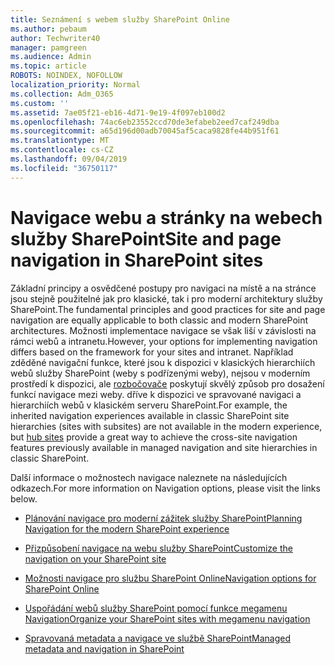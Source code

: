 ```yaml
---
title: Seznámení s webem služby SharePoint Online
ms.author: pebaum
author: Techwriter40
manager: pamgreen
ms.audience: Admin
ms.topic: article
ROBOTS: NOINDEX, NOFOLLOW
localization_priority: Normal
ms.collection: Adm_O365
ms.custom: ''
ms.assetid: 7ae05f21-eb16-4d71-9e19-4f097eb100d2
ms.openlocfilehash: 74ac6eb23552ccd70de3efabeb2eed7caf249dba
ms.sourcegitcommit: a65d196d00adb70045af5caca9828fe44b951f61
ms.translationtype: MT
ms.contentlocale: cs-CZ
ms.lasthandoff: 09/04/2019
ms.locfileid: "36750117"
---
```

# <a name="site-and-page-navigation-in-sharepoint-sites"></a><span data-ttu-id="33c07-102">Navigace webu a stránky na webech služby SharePoint</span><span class="sxs-lookup"><span data-stu-id="33c07-102">Site and page navigation in SharePoint sites</span></span>

<span data-ttu-id="33c07-103">Základní principy a osvědčené postupy pro navigaci na místě a na stránce jsou stejně použitelné jak pro klasické, tak i pro moderní architektury služby SharePoint.</span><span class="sxs-lookup"><span data-stu-id="33c07-103">The fundamental principles and good practices for site and page navigation are equally applicable to both classic and modern SharePoint architectures.</span></span> <span data-ttu-id="33c07-104">Možnosti implementace navigace se však liší v závislosti na rámci webů a intranetu.</span><span class="sxs-lookup"><span data-stu-id="33c07-104">However, your options for implementing navigation differs based on the framework for your sites and intranet.</span></span> <span data-ttu-id="33c07-105">Například zděděné navigační funkce, které jsou k dispozici v klasických hierarchiích webů služby SharePoint (weby s podřízenými weby), nejsou v moderním prostředí k dispozici, ale [rozbočovače](https://support.office.com/article/fe26ae84-14b7-45b6-a6d1-948b3966427f) poskytují skvělý způsob pro dosažení funkcí navigace mezi weby. dříve k dispozici ve spravované navigaci a hierarchiích webů v klasickém serveru SharePoint.</span><span class="sxs-lookup"><span data-stu-id="33c07-105">For example, the inherited navigation experiences available in classic SharePoint site hierarchies (sites with subsites) are not available in the modern experience, but [hub sites](https://support.office.com/article/fe26ae84-14b7-45b6-a6d1-948b3966427f) provide a great way to achieve the cross-site navigation features previously available in managed navigation and site hierarchies in classic SharePoint.</span></span>

 <span data-ttu-id="33c07-106">Další informace o možnostech navigace naleznete na následujících odkazech.</span><span class="sxs-lookup"><span data-stu-id="33c07-106">For more information on Navigation options, please visit the links below.</span></span>

 - [<span data-ttu-id="33c07-107">Plánování navigace pro moderní zážitek služby SharePoint</span><span class="sxs-lookup"><span data-stu-id="33c07-107">Planning Navigation for the modern SharePoint experience</span></span>](https://docs.microsoft.com/sharepoint/plan-navigation-modern-experience)

- [<span data-ttu-id="33c07-108">Přizpůsobení navigace na webu služby SharePoint</span><span class="sxs-lookup"><span data-stu-id="33c07-108">Customize the navigation on your SharePoint site</span></span>](https://support.office.com/article/customize-the-navigation-on-your-sharepoint-site-3cd61ae7-a9ed-4e1e-bf6d-4655f0bf25ca)

- [<span data-ttu-id="33c07-109">Možnosti navigace pro službu SharePoint Online</span><span class="sxs-lookup"><span data-stu-id="33c07-109">Navigation options for SharePoint Online</span></span>](https://docs.microsoft.com/office365/enterprise/navigation-options-for-sharepoint-online)
 
- [<span data-ttu-id="33c07-110">Uspořádání webů služby SharePoint pomocí funkce megamenu Navigation</span><span class="sxs-lookup"><span data-stu-id="33c07-110">Organize your SharePoint sites with megamenu navigation</span></span>](https://techcommunity.microsoft.com/t5/Microsoft-SharePoint-Blog/Organize-your-SharePoint-sites-with-megamenu-navigation-and-new/ba-p/328068)

- [<span data-ttu-id="33c07-111">Spravovaná metadata a navigace ve službě SharePoint</span><span class="sxs-lookup"><span data-stu-id="33c07-111">Managed metadata and navigation in SharePoint</span></span>](https://docs.microsoft.com/sharepoint/dev/general-development/managed-metadata-and-navigation-in-sharepoint)



